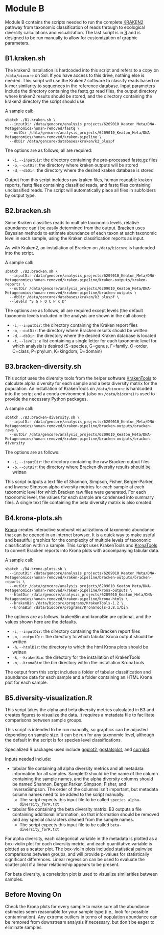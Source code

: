 # Module B
Module B contains the scripts needed to run the complete [KRAKEN2](https://github.com/DerrickWood/kraken2/wiki,"Title") pathway from taxonomic classification of reads through to ecological diversity calculations and visualization. The last script is in [R](https://www.r-project.org/,"Title") and is designed to be run manually to allow for customization of graphic parameters.

## B1.kraken.sh
The kraken2 installation is hardcoded into this script and refers to a copy on ``/data/biocore`` on Sol. If you have access to this drive, nothing else is needed. This script will use the Kraken2 software to classify reads based on k-mer similarity to sequences in the reference database. Input parameters include the directory containing the fastq.gz read files, the output directory where kraken2 results should be stored, and the directory containing the kraken2 directory the script should use.

A sample call:

    sbatch ./B1.kraken.sh \
      --inputDir /data/gencore/analysis_projects/6209010_Keaton_Meta/DNA-Metagenomics/human-removed/fastq \
      --outDir /data/gencore/analysis_projects/6209010_Keaton_Meta/DNA-Metagenomics/human-removed/kraken-pipeline \
      --dbDir /data/gencore/databases/kraken/k2_pluspf

The options are as follows; all are required:
* ``-i,--inputDir``: the directory containing the pre-processed fastq.gz files
* ``-o,--outDir``: the directory where kraken outputs will be stored
* ``-d,--dbDir``: the directory where the desired kraken database is stored

Output from this script includes raw kraken files, human readable kraken reports, fastq files containing classified reads, and fastq files containing unclassified reads. The script will automatically place all files in subfolders by output type.

## B2.bracken.sh
Since Kraken classifies reads to multiple taxonomic levels, relative abundance can't be easily determined from the output. [Bracken](https://github.com/jenniferlu717/Bracken,"Title") uses Bayesian methods to estimate abundance of each taxon at each taxonomic level in each sample, using the Kraken classification reports as input.

As with Kraken2, an installation of Bracken on ``/data/biocore`` is hardcoded into the script.

A sample call:

    sbatch ./B2.bracken.sh \
      --inputDir /data/gencore/analysis_projects/6209010_Keaton_Meta/DNA-Metagenomics/human-removed/kraken-pipeline/kraken-outputs/kraken-reports \
      --outDir /data/gencore/analysis_projects/6209010_Keaton_Meta/DNA-Metagenomics/human-removed/kraken-pipeline/bracken-outputs \
      --dbDir /data/gencore/databases/kraken/k2_pluspf \
      --levels "S G F O C P K D"

The options are as follows; all are required except levels (the default taxonomic levels included in the analysis are shown in the call above):
* ``-i,--inputDir``: the directory containing the Kraken report files
* ``-o,--outDir``: the directory where Bracken results should be written
* ``-d,--dbDir``: the directory where the desired Kraken database is located
* ``-t,--levels``: a list containing a single letter for each taxonomic level for which analysis is desired (S=species, G=genus, F=family, O=order, C=class, P=phylum, K=kingdom, D=domain)

## B3.bracken-diversity.sh
This script uses the diversity tools from the helper software [KrakenTools](https://github.com/jenniferlu717/KrakenTools/tree/master/DiversityTools,"Title") to calculate alpha diversity for each sample and a beta diversity matrix for the population. An installation of KrakenTools on ``/data/biocore`` is hardcoded into the script and a conda environment (also on ``/data/biocore``) is used to provide the necessary Python packages.

A sample call:

    sbatch ./B3.bracken-diversity.sh \
      --inputDir /data/gencore/analysis_projects/6209010_Keaton_Meta/DNA-Metagenomics/human-removed/kraken-pipeline/bracken-outputs/bracken-raws \
      --outDir /data/gencore/analysis_projects/6209010_Keaton_Meta/DNA-Metagenomics/human-removed/kraken-pipeline/bracken-outputs/bracken-diversity

The options are as follows:
* ``-i,--inputDir``: the directory containing the raw Bracken output files
* ``-o,--outDir``: the directory where Bracken diversity results should be written

This script outputs a text file of Shannon, Simpson, Fisher, Berger-Parker, and Inverse Simpson alpha diversity metrics for each sample at each taxonomic level for which Bracken raw files were generated. For each taxonomic level, the values for each sample are condensed into summary files. A single text file containing the beta diversity matrix is also created.

## B4.krona-plots.sh
[Krona](https://github.com/marbl/Krona/wiki,"Title") creates interactive sunburst visualizations of taxonomic abundance that can be opened in an internet browser. It is a quick way to make useful and beautiful graphics for the complexity of multiple levels of taxonomic classification within a sample.
This script uses KrakenTools and [KronaTools](https://github.com/marbl/Krona/wiki/KronaTools,"Title") to convert Bracken reports into Krona plots with accompanying tabular data.

A sample call:

    sbatch ./B4.krona-plots.sh \
      --inputDir /data/gencore/analysis_projects/6209010_Keaton_Meta/DNA-Metagenomics/human-removed/kraken-pipeline/bracken-outputs/bracken-reports \
      --outDir /data/gencore/analysis_projects/6209010_Keaton_Meta/DNA-Metagenomics/human-removed/kraken-pipeline/krona-outputs \
      --htmlDir /data/gencore/analysis_projects/6209010_Keaton_Meta/DNA-Metagenomics/human-removed/kraken-pipeline/krona-htmls \
      --krakenBin /data/biocore/programs/KrakenTools-1.2 \
      --kronaBin /data/biocore/programs/KronaTools-2.8.1/bin

The options are as follows. krakenBin and kronaBin are optional, and the values shown here are the defaults.
* ``-i,--inputDir``: the directory containing the Bracken report files
* ``-o,--outputDir``: the directory to which tabular Krona output should be written
* ``-h,--htmlDir``: the directory to which the html Krona plots should be written
* ``-k,--krakenBin``: the directory for the installation of KrakenTools
* ``-n,--kronaBin``: the bin directory within the installation KronaTools

The output from this script includes a folder of tabular classification and abundance data for each sample and a folder containing an HTML Krona plot for each sample.

## B5.diversity-visualization.R
This script takes the alpha and beta diversity metrics calculated in B3 and creates figures to visualize the data. It requires a metadata file to facilitate comparisons between sample groups.

This script is intended to be run manually, so graphics can be adjusted depending on sample size. It can be run for any taxonomic level, although the default in the script is for species level classifications.

Specialized R packages used include [ggplot2](https://ggplot2.tidyverse.org/,"Title"), [ggstatsplot](https://indrajeetpatil.github.io/ggstatsplot/,"Title"), and [corrplot](https://cran.r-project.org/web/packages/corrplot/vignettes/corrplot-intro.html,"Title").

Inputs needed include:
* tabular file containing all alpha diversity metrics and all metadata information for all samples. SampleID should be the name of the column containing the sample names, and the alpha diversity columns should be named Shannon, Berger.Parker, Simpson, Fisher, and InverseSimpson. The order of the columns isn't important, but metadata column names need to be added to the script manually.
    * The script expects this input file to be called ``species_alpha-diversity_forR.txt``
* tabular file containing the beta diversity matrix. B3 outputs a file containing additional information, so that information should be removed and any special characters cleaned from the sample names.
    * The script expects this input file to be called ``beta-diversity_forR.txt``

For alpha diversity, each categorical variable in the metadata is plotted as a box-violin plot for each diversity metric, and each quantitative variable is plotted as a scatter plot. The box-violin plots included statistical pairwise comparisons between groups, and will provide p-values for statistically significant differences. Linear regression can be used to evaluate the scatter plot if a linear relationship appears to be present.

For beta diversity, a correlation plot is used to visualize similarities between samples.

## Before Moving On

Check the Krona plots for every sample to make sure all the abundance estimates seem reasonable for your sample type (i.e., look for possible contamination). Any extreme outliers in terms of population abundance can be removed from downstream analysis if necessary, but don't be eager to eliminate samples.
